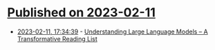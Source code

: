 # [Published on 2023-02-11](index.md)

* [2023-02-11, 17:34:39](https://news.ycombinator.com/item?id=34754355) - [Understanding Large Language Models – A Transformative Reading List](https://sebastianraschka.com/blog/2023/llm-reading-list.html)
